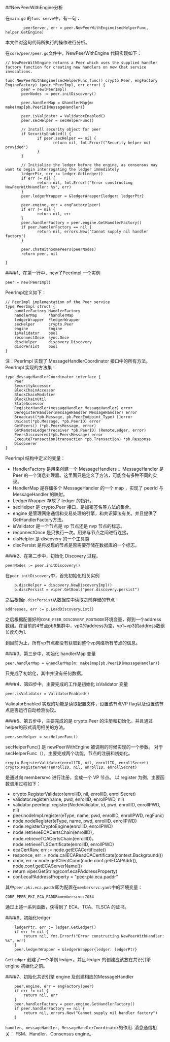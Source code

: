 ##NewPeerWithEngine分析

在`main.go` 的`func serve`中，有一句：
```
		peerServer, err = peer.NewPeerWithEngine(secHelperFunc, helper.GetEngine)
```
本文件对这句代码所执行的操作进行分析。

在`core/peer/peer.go`文件中，NewPeerWithEngine 代码实现如下：

```
// NewPeerWithEngine returns a Peer which uses the supplied handler factory function for creating new handlers on new Chat service invocations.

func NewPeerWithEngine(secHelperFunc func() crypto.Peer, engFactory EngineFactory) (peer *PeerImpl, err error) {
       peer = new(PeerImpl)
       peerNodes := peer.initDiscovery()

       peer.handlerMap = &handlerMap{m: make(map[pb.PeerID]MessageHandler)}

       peer.isValidator = ValidatorEnabled()
       peer.secHelper = secHelperFunc()

       // Install security object for peer
       if SecurityEnabled() {
              if peer.secHelper == nil {
                     return nil, fmt.Errorf("Security helper not provided")
              }
       }

       // Initialize the ledger before the engine, as consensus may want to begin interrogating the ledger immediately
       ledgerPtr, err := ledger.GetLedger()
       if err != nil {
              return nil, fmt.Errorf("Error constructing NewPeerWithHandler: %s", err)
       }
       peer.ledgerWrapper = &ledgerWrapper{ledger: ledgerPtr}

       peer.engine, err = engFactory(peer)
       if err != nil {
              return nil, err
       }
       peer.handlerFactory = peer.engine.GetHandlerFactory()
       if peer.handlerFactory == nil {
              return nil, errors.New("Cannot supply nil handler factory")
       }

       peer.chatWithSomePeers(peerNodes)
       return peer, nil

}
```
####1、在第一行中，new了PeerImpl 一个实例
```
peer = new(PeerImpl)
```
PeerImpl定义如下：
```
// PeerImpl implementation of the Peer service
type PeerImpl struct {
	handlerFactory HandlerFactory
	handlerMap     *handlerMap
	ledgerWrapper  *ledgerWrapper
	secHelper      crypto.Peer
	engine         Engine
	isValidator    bool
	reconnectOnce  sync.Once
	discHelper     discovery.Discovery
	discPersist    bool
}
```
注：PeerImpl 实现了 MessageHandlerCoordinator 接口中的所有方法。
PeerImpl 实现的方法集：
```
type MessageHandlerCoordinator interface {
	Peer
	SecurityAccessor
	BlockChainAccessor
	BlockChainModifier
	BlockChainUtil
	StateAccessor
	RegisterHandler(messageHandler MessageHandler) error
	DeregisterHandler(messageHandler MessageHandler) error
	Broadcast(*pb.Message, pb.PeerEndpoint_Type) []error
	Unicast(*pb.Message, *pb.PeerID) error
	GetPeers() (*pb.PeersMessage, error)
	GetRemoteLedger(receiver *pb.PeerID) (RemoteLedger, error)
	PeersDiscovered(*pb.PeersMessage) error
	ExecuteTransaction(transaction *pb.Transaction) *pb.Response
	Discoverer
}
```
PeerImpl 结构中定义的变量：
- HandlerFactory 是用来创建一个 MessageHandlers 。MessageHandler 是 Peer 的一个消息处理器。这里面只是定义了方法，可能会有多种不同的实现。
- HandlerMap 是存储多个 MessageHandler 的一个 map ，实现了 peerId 与 MessageHandler 的映射。
- LedgerWrapper 存放了 ledger 的指针。
- secHelper 是 crypto.Peer 接口，是加密签名等方法的集合。
- engine 是管理网络通信和交易处理的引擎，和共识算法有关。并且提供了 GetHandlerFactory方法。
- isValidator 是一个节点是 vp 节点还是 nvp 节点的标志。
- reconnectOnce 是只执行一次。用来与节点之间进行连接。
- disHelpler 是 discovery 的一个工具类
- discPersist 是将发现的节点是否需要存储在数据库的一个标志。

####2、在第二步中，初始化 Discovery 过程。
```
peerNodes := peer.initDiscovery()
```
在`peer.initDiscovery`中，首先初始化相关实例
```
    p.discHelper = discovery.NewDiscoveryImpl()
	p.discPersist = viper.GetBool("peer.discovery.persist")
```
之后根据`p.discPersist`从数据库中读取之前存储的节点：
```
addresses, err := p.LoadDiscoveryList()
```

之后根据配置好的`CORE_PEER_DISCOVERY_ROOTNODE`环境变量，得到一个address数组。在目前的4节点pbft集群中，vp0的address为空，vp1~vp3的address数组长度均为1.

到目前为止，所有vp节点都没有获取到整个vp网络所有节点的信息。

####3、第三步中，初始化 handlerMap 变量
```
peer.handlerMap = &handlerMap{m: make(map[pb.PeerID]MessageHandler)}
```
只完成了初始化，其中并没有任何数据。

####4、第四步中，主要完成的工作是初始化 isValidator 变量
```
peer.isValidator = ValidatorEnabled()
```
ValidatorEnabled 实现的功能是读取配置文件，设置该节点VP flag以及设置该节点是否运行自动检测协议。

####5、第五步中，主要完成的是 crypto.Peer 的注册和初始化。并且通过helper的形式调用相关的方法。
```
peer.secHelper = secHelperFunc()
```
secHelperFunc() 是 newPeerWithEngine 被调用的时候实现的一个参数。
对于 secHelperFunc（），主要完成两个功能，节点的注册和初始化。
```
crypto.RegisterValidator(enrollID, nil, enrollID, enrollSecret)
crypto.RegisterPeer(enrollID, nil, enrollID, enrollSecret)
```
是通过向 membersrvc 进行注册，变成一个 VP 节点。
以 register 为例，主要函数调用过程如下：
- crypto.RegisterValidator(enrollID, nil, enrollID, enrollSecret)
- validator.register(name, pwd, enrollID, enrollPWD, nil)
- validator.peerImpl.register(NodeValidator, id, pwd, enrollID, enrollPWD, nil)
- peer.nodeImpl.register(eType, name, pwd, enrollID, enrollPWD, regFunc)
- node.nodeRegister(eType, name, pwd, enrollID, enrollPWD)
- node.registerCryptoEngine(enrollID, enrollPWD)
- node.retrieveECACertsChain(enrollID)，node.retrieveTCACertsChain(enrollID)， node.retrieveTLSCertificate(enrollID, enrollPWD)
- ecaCertRaw, err := node.getECACertificate()
- responce, err := node.callECAReadCACertificate(context.Background())
- conn, err := node.getClientConn(node.conf.getECAPAddr(), node.conf.getECAServerName())
- return viper.GetString(conf.ecaPAddressProperty)
- conf.ecaPAddressProperty = "peer.pki.eca.paddr"

其中`peer.pki.eca.paddr`即为配置在`membersrvc.yaml`中的环境变量：
```
CORE_PEER_PKI_ECA_PADDR=membersrvc:7054
```
通过上述一系列函数，获得到了 ECA、TCA、TLSCA 的证书。

####6、初始化ledger
```
    ledgerPtr, err := ledger.GetLedger()
	if err != nil {
		return nil, fmt.Errorf("Error constructing NewPeerWithHandler: %s", err)
	}
	peer.ledgerWrapper = &ledgerWrapper{ledger: ledgerPtr}
```
`GetLedger` 创建了一个单例 ledger，并且 ledger 的创建应该放在共识引擎 engine 初始化之前。

####7、初始化共识引擎 engine 及创建相应的MessageHandler
```
    peer.engine, err = engFactory(peer)
	if err != nil {
		return nil, err
	}
	peer.handlerFactory = peer.engine.GetHandlerFactory()
	if peer.handlerFactory == nil {
		return nil, errors.New("Cannot supply nil handler factory")
	}
```

`handler`、`messageHandler`、`MessageHandlerCoordinator`的作用.
消息通信相关：
FSM、Handler、Consensus engine。
